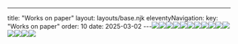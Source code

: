 ---
title: "Works on paper"
layout: layouts/base.njk
eleventyNavigation:
  key: "Works on paper"
  order: 10
date: 2025-03-02
---![](https://s3.eu-west-1.amazonaws.com/jessicaakerman.com/Aurora_Jug.jpg)![](https://s3.eu-west-1.amazonaws.com/jessicaakerman.com/20231122_132502.jpg)![](https://s3.eu-west-1.amazonaws.com/jessicaakerman.com/20230605_155504.jpg)![](https://s3.eu-west-1.amazonaws.com/jessicaakerman.com/20230608_173517.jpg)![](https://s3.eu-west-1.amazonaws.com/jessicaakerman.com/Foot-Jessica-Akerman.jpg)![](https://s3.eu-west-1.amazonaws.com/jessicaakerman.com/image11.jpg)![](https://s3.eu-west-1.amazonaws.com/jessicaakerman.com/1.Reactor-Stack_Jessica_Akerman_2023.jpg)![](https://s3.eu-west-1.amazonaws.com/jessicaakerman.com/Sill.jpg)![](https://s3.eu-west-1.amazonaws.com/jessicaakerman.com/10%25Jessica+Akerman+27+Dec+2022+Studio+Visit+Jo+Hounsome+Photography+copy.jpg)![](https://s3.eu-west-1.amazonaws.com/jessicaakerman.com/10%25Jessica+Akerman+26+Dec+2022+Studio+Visit+Jo+Hounsome+Photography+copy.jpg)![](https://s3.eu-west-1.amazonaws.com/jessicaakerman.com/Deteriorating+arch.jpg)![](https://s3.eu-west-1.amazonaws.com/jessicaakerman.com/Vase+Dentata.jpg)![](https://s3.eu-west-1.amazonaws.com/jessicaakerman.com/Hot+Legs.jpg)![](https://s3.eu-west-1.amazonaws.com/jessicaakerman.com/10%25Jessica+Akerman+28+Dec+2022+Studio+Visit+Jo+Hounsome+Photography+copy.jpg)![](https://s3.eu-west-1.amazonaws.com/jessicaakerman.com/10%25Jessica+Akerman+25+Dec+2022+Studio+Visit+Jo+Hounsome+Photography+copy.jpg)
